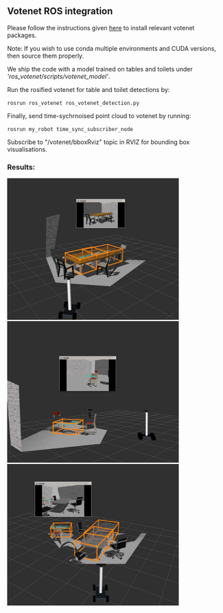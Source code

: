 ## Votenet ROS integration
Please follow the instructions given [here](https://github.com/facebookresearch/votenet) to install relevant votenet packages. 

Note: If you wish to use conda multiple environments and CUDA versions, then source them properly.

We ship the code with a model trained on tables and toilets under *'ros_votenet/scripts/votenet_model'*. 

Run the rosified votenet for table and toilet detections by: 
```
rosrun ros_votenet ros_votenet_detection.py 
```

Finally, send time-sychrnoised point cloud to votenet by running:
```
rosrun my_robot time_sync_subscriber_node
```

Subscribe to "/votenet/bboxRviz" topic in RVIZ for bounding box visualisations.

### Results:

<img src="../images/votenet/votenet-table.png" height="330" width="400">
<img src="../images/votenet/votenet-round-table.png" height="330" width="400">
<img src="../images/votenet/votenet-conference-table.png" height="330" width="400">
